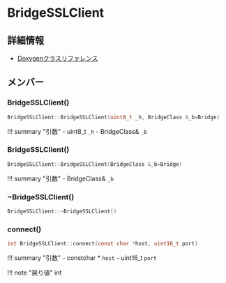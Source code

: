 # BridgeSSLClient



## 詳細情報

- [Doxygenクラスリファレンス](https://lang-ship.com/reference/Arduino/latest/class_bridge_s_s_l_client.html)

## メンバー

### BridgeSSLClient()



```c
BridgeSSLClient::BridgeSSLClient(uint8_t _h, BridgeClass &_b=Bridge)
```

!!! summary "引数"
	- uint8_t `_h` 
	- BridgeClass& `_b` 



### BridgeSSLClient()



```c
BridgeSSLClient::BridgeSSLClient(BridgeClass &_b=Bridge)
```

!!! summary "引数"
	- BridgeClass& `_b` 



### ~BridgeSSLClient()



```c
BridgeSSLClient::~BridgeSSLClient()
```



### connect()



```c
int BridgeSSLClient::connect(const char *host, uint16_t port)
```

!!! summary "引数"
	- constchar * `host` 
	- uint16_t `port` 

!!! note "戻り値"
	int



